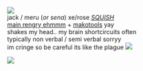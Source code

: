 ![](https://autism.crd.co/assets/images/gallery01/23c4664a_original.gif?v=aaa3f391)  
jack / meru (*or sena*) xe/rose [*SQUISH*](https://github.com/ichikuu)  
[main rengry ehmmm](https://rentry.org/scenario_liar) + [makotools](https://enstars.link/@matenrou) yay  
shakes my head.. my brain shortcircuits often  
typically non verbal / semi verbal sorryy  
im cringe so be careful its like the plague ![](https://cdn.discordapp.com/attachments/729124835296280689/1087785064059916319/image.png)  

![](https://cdn.discordapp.com/attachments/729124835296280689/1089073187712675850/image.jpeg)
